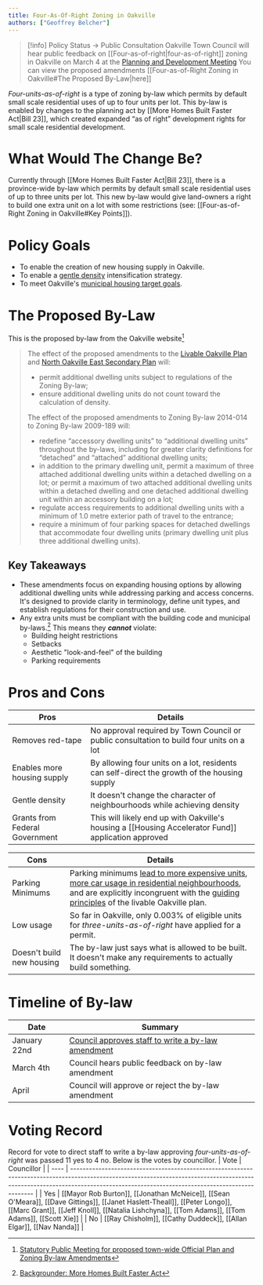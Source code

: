 ```yaml
---
title: Four-As-Of-Right Zoning in Oakville
authors: ["Geoffrey Belcher"]
---
```


> [!info] Policy Status -> Public Consultation
> Oakville Town Council will hear public feedback on [[Four-as-of-right|four-as-of-right]] zoning in Oakville on March 4 at the [Planning and Development Meeting](https://pub-oakville.escribemeetings.com/Meeting.aspx?Id=d1136dc5-4b20-4348-a39f-106acf75459e)
> You can view the proposed amendments [[Four-as-of-Right Zoning in Oakville#The Proposed By-Law|here]]

_Four-units-as-of-right_ is a type of zoning by-law which permits by default small scale residential uses of up to four units per lot. This by-law is enabled by changes to the planning act by [[More Homes Built Faster Act|Bill 23]], which created expanded “as of right” development rights for small scale residential development.

# What Would The Change Be?
Currently through [[More Homes Built Faster Act|Bill 23]], there is a province-wide by-law which permits by default small scale residential uses of up to three units per lot. This new by-law would give land-owners a right to build one extra unit on a lot with some restrictions (see: [[Four-as-of-Right Zoning in Oakville#Key Points]]).

# Policy Goals
- To enable the creation of new housing supply in Oakville.
- To enable a [gentle density](https://urbanlogiq.com/ask-the-experts-how-gentle-density-adds-housing-solutions/) intensification strategy.
- To meet Oakville's [municipal housing target goals](https://www.ontario.ca/page/tracking-housing-supply-progress).

# The Proposed By-Law
This is the proposed by-law from the Oakville website[^1]
> The effect of the proposed amendments to the [Livable Oakville Plan](https://www.oakville.ca/business-development/planning-development/official-plan/livable-oakville-plan/) and [North Oakville East Secondary Plan](https://www.oakville.ca/business-development/planning-development/official-plan/north-oakville-secondary-plans/Ï) will: 
> 
> - permit additional dwelling units subject to regulations of the Zoning By-law;
> - ensure additional dwelling units do not count toward the calculation of density.
> 
> The effect of the proposed amendments to Zoning By-law 2014-014 to Zoning By-law 2009-189 will: 
> - redefine “accessory dwelling units” to “additional dwelling units” throughout the by-laws, including for greater clarity definitions for “detached” and “attached” additional dwelling units;
> - in addition to the primary dwelling unit, permit a maximum of three attached additional dwelling units within a detached dwelling on a lot; or permit a maximum of two attached additional dwelling units within a detached dwelling and one detached additional dwelling unit within an accessory building on a lot;
> - regulate access requirements to additional dwelling units with a minimum of 1.0 metre exterior path of travel to the entrance;
> - require a minimum of four parking spaces for detached dwellings that accommodate four dwelling units (primary dwelling unit plus three additional dwelling units).

## Key Takeaways
- These amendments focus on expanding housing options by allowing additional dwelling units while addressing parking and access concerns. It's designed to provide clarity in terminology, define unit types, and establish regulations for their construction and use.
- Any extra units must be compliant with the building code and municipal by-laws.[^2] This means they ***cannot*** violate:
	- Building height restrictions
	- Setbacks
	- Aesthetic "look-and-feel" of the building
	- Parking requirements
# Pros and Cons
| Pros                           | Details                                                                                             |
| ------------------------------ | --------------------------------------------------------------------------------------------------- |
| Removes red-tape               | No approval required by Town Council or public consultation to build four units on a lot            |
| Enables more housing supply    | By allowing four units on a lot, residents can self-direct the growth of the housing supply         |
| Gentle density                 | It doesn't change the character of neighbourhoods while achieving density                           |
| Grants from Federal Government | This will likely end up with Oakville's housing a [[Housing Accelerator Fund]] application approved | 

| Cons                      | Details                                                                                                                                                                                                                                                                                                                                                                                                                 |
| ------------------------- | ----------------------------------------------------------------------------------------------------------------------------------------------------------------------------------------------------------------------------------------------------------------------------------------------------------------------------------------------------------------------------------------------------------------------- |
| Parking Minimums          | Parking minimums [lead to more expensive units](https://vtpi.org/park-hou.pdf), [more car usage in residential neighbourhoods](https://journals.sagepub.com/doi/abs/10.1177/0042098021995139), and are explicitly incongruent with the [guiding principles](https://www.oakville.ca/getmedia/79a4c2f3-905e-468a-be40-ace9bb79d97f/planning-livable-oakville-part-b-mission-statement.pdf) of the livable Oakville plan. |
| Low usage                 | So far in Oakville, only 0.003% of eligible units for _three-units-as-of-right_ have applied for a permit.                                                                                                                                                                                                                                                                                                              |
| Doesn't build new housing | The by-law just says what is allowed to be built. It doesn't make any requirements to actually build something.                                                                                                                                                                                                                                                                                                         |

# Timeline of By-law
| Date         | Summary                                                                                                                   |
| ------------ | ------------------------------------------------------------------------------------------------------------------------- |
| January 22nd | [Council approves staff to write a by-law amendment](https://www.youtube.com/live/PsATvSpZen8?si=zilfHNy6yUizXzCW&t=17593) |
| March 4th    | Council hears public feedback on by-law amendment                                                                          |
| April        | Council will approve or reject the by-law amendment                                                                        |

# Voting Record
Record for vote to direct staff to write a by-law approving _four-units-as-of-right_ was passed 11 yes to 4 no. Below is the votes by councillor.
| Vote | Councillor                                                                                                                                                                                                                     |
| ---- | ------------------------------------------------------------------------------------------------------------------------------------------------------------------------------------------------------------------------------ |
| Yes  | [[Mayor Rob Burton]], [[Jonathan McNeice]], [[Sean O'Meara]], [[Dave Gittings]], [[Janet Haslett-Theall]], [[Peter Longo]], [[Marc Grant]], [[Jeff Knoll]], [[Natalia Lishchyna]], [[Tom Adams]], [[Tom Adams]], [[Scott Xie]] |
| No   | [[Ray Chisholm]], [[Cathy Duddeck]], [[Allan Elgar]], [[Nav Nanda]]                                                                                                                                                            | 

[^1]: [Statutory Public Meeting for proposed town-wide Official Plan and Zoning By-law Amendments](https://www.oakville.ca/town-hall/news-notices/2024-planning-public-notices-archive/statutory-public-meeting-for-proposed-town-wide-official-plan-and-zoning-by-law-amendments/)
[^2]: [Backgrounder: More Homes Built Faster Act](https://news.ontario.ca/en/backgrounder/1002525/more-homes-built-faster-act-2022)